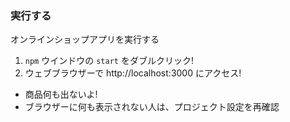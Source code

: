 ### 実行する
オンラインショップアプリを実行する

1. `npm` ウインドウの `start` をダブルクリック!
2. ウェブブラウザーで http://localhost:3000 にアクセス!
  - 商品何も出ないよ!
  - ブラウザーに何も表示されない人は、プロジェクト設定を再確認
